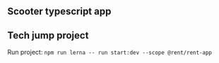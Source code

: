 ## Scooter typescript app

## Tech jump project


Run project:
`npm run lerna -- run start:dev --scope @rent/rent-app`